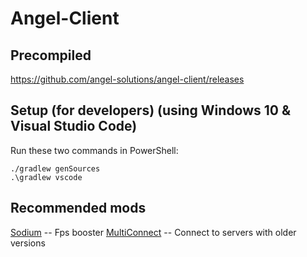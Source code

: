 # Angel-Client

## Precompiled

https://github.com/angel-solutions/angel-client/releases

## Setup (for developers) (using Windows 10 & Visual Studio Code)

Run these two commands in PowerShell:

```
./gradlew genSources
.\gradlew vscode
```

## Recommended mods
[Sodium](https://www.curseforge.com/minecraft/mc-mods/sodium) -- Fps booster
[MultiConnect](https://www.curseforge.com/Minecraft/mc-mods/multiconnect) -- Connect to servers with older versions